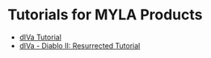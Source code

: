 # Tutorials for MYLA Products

- [dIVa Tutorial](dIVa/index.html)
- [dIVa - Diablo II: Resurrected Tutorial](dIVa-d2r/index.html)
